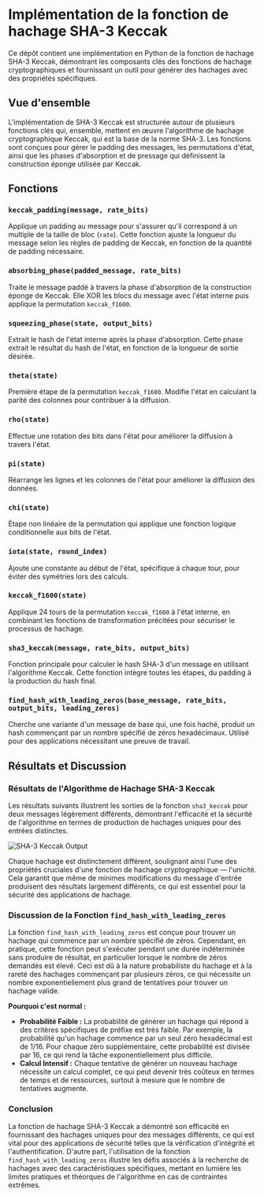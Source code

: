 # Implémentation de la fonction de hachage SHA-3 Keccak

Ce dépôt contient une implémentation en Python de la fonction de hachage SHA-3 Keccak, démontrant les composants clés des fonctions de hachage cryptographiques et fournissant un outil pour générer des hachages avec des propriétés spécifiques.

## Vue d'ensemble

L'implémentation de SHA-3 Keccak est structurée autour de plusieurs fonctions clés qui, ensemble, mettent en œuvre l'algorithme de hachage cryptographique Keccak, qui est la base de la norme SHA-3. Les fonctions sont conçues pour gérer le padding des messages, les permutations d'état, ainsi que les phases d'absorption et de pressage qui définissent la construction éponge utilisée par Keccak.

## Fonctions

### `keccak_padding(message, rate_bits)`
Applique un padding au message pour s'assurer qu'il correspond à un multiple de la taille de bloc (`rate`). Cette fonction ajuste la longueur du message selon les règles de padding de Keccak, en fonction de la quantité de padding nécessaire.

### `absorbing_phase(padded_message, rate_bits)`
Traite le message paddé à travers la phase d'absorption de la construction éponge de Keccak. Elle XOR les blocs du message avec l'état interne puis applique la permutation `keccak_f1600`.

### `squeezing_phase(state, output_bits)`
Extrait le hash de l'état interne après la phase d'absorption. Cette phase extrait le résultat du hash de l'état, en fonction de la longueur de sortie désirée.

### `theta(state)`
Première étape de la permutation `keccak_f1600`. Modifie l'état en calculant la parité des colonnes pour contribuer à la diffusion.

### `rho(state)`
Effectue une rotation des bits dans l'état pour améliorer la diffusion à travers l'état.

### `pi(state)`
Réarrange les lignes et les colonnes de l'état pour améliorer la diffusion des données.

### `chi(state)`
Étape non linéaire de la permutation qui applique une fonction logique conditionnelle aux bits de l'état.

### `iota(state, round_index)`
Ajoute une constante au début de l'état, spécifique à chaque tour, pour éviter des symétries lors des calculs.

### `keccak_f1600(state)`
Applique 24 tours de la permutation `keccak_f1600` à l'état interne, en combinant les fonctions de transformation précitées pour sécuriser le processus de hachage.

### `sha3_keccak(message, rate_bits, output_bits)`
Fonction principale pour calculer le hash SHA-3 d'un message en utilisant l'algorithme Keccak. Cette fonction intègre toutes les étapes, du padding à la production du hash final.

### `find_hash_with_leading_zeros(base_message, rate_bits, output_bits, leading_zeros)`
Cherche une variante d'un message de base qui, une fois haché, produit un hash commençant par un nombre spécifié de zéros hexadécimaux. Utilisé pour des applications nécessitant une preuve de travail.

## Résultats et Discussion

### Résultats de l'Algorithme de Hachage SHA-3 Keccak
Les résultats suivants illustrent les sorties de la fonction `sha3_keccak` pour deux messages légèrement différents, démontrant l'efficacité et la sécurité de l'algorithme en termes de production de hachages uniques pour des entrées distinctes.

![SHA-3 Keccak Output](../../captures/sha.png)

Chaque hachage est distinctement différent, soulignant ainsi l'une des propriétés cruciales d'une fonction de hachage cryptographique — l'unicité. Cela garantit que même de minimes modifications du message d'entrée produisent des résultats largement différents, ce qui est essentiel pour la sécurité des applications de hachage.

### Discussion de la Fonction `find_hash_with_leading_zeros`
La fonction `find_hash_with_leading_zeros` est conçue pour trouver un hachage qui commence par un nombre spécifié de zéros. Cependant, en pratique, cette fonction peut s'exécuter pendant une durée indéterminée sans produire de résultat, en particulier lorsque le nombre de zéros demandés est élevé. Ceci est dû à la nature probabiliste du hachage et à la rareté des hachages commençant par plusieurs zéros, ce qui nécessite un nombre exponentiellement plus grand de tentatives pour trouver un hachage valide.

**Pourquoi c'est normal :**
- **Probabilité Faible :** La probabilité de générer un hachage qui répond à des critères spécifiques de préfixe est très faible. Par exemple, la probabilité qu'un hachage commence par un seul zéro hexadécimal est de 1/16. Pour chaque zéro supplémentaire, cette probabilité est divisée par 16, ce qui rend la tâche exponentiellement plus difficile.
- **Calcul Intensif :** Chaque tentative de générer un nouveau hachage nécessite un calcul complet, ce qui peut devenir très coûteux en termes de temps et de ressources, surtout à mesure que le nombre de tentatives augmente.

### Conclusion
La fonction de hachage SHA-3 Keccak a démontré son efficacité en fournissant des hachages uniques pour des messages différents, ce qui est vital pour des applications de sécurité telles que la vérification d'intégrité et l'authentification. D'autre part, l'utilisation de la fonction `find_hash_with_leading_zeros` illustre les défis associés à la recherche de hachages avec des caractéristiques spécifiques, mettant en lumière les limites pratiques et théorques de l'algorithme en cas de contraintes extrêmes.
